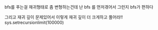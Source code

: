 bfs를 푸는걸 재귀형태로 좀 변형하는건데 
난 bfs 를 먼저겪어서 그런지 bfs가 편하다

그리고 재귀 깊이 문제있어서 이렇게 재귀 깊이 더 크게하고 풀어라!!
sys.setrecursionlimit(100000)